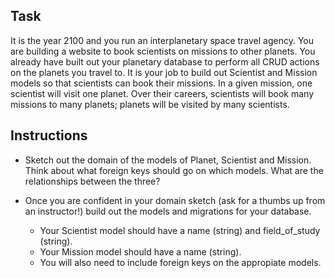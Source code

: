 ## Task

It is the year 2100 and you run an interplanetary space travel agency.  You are building a website to book scientists on missions to other planets.  You already have built out your planetary database to perform all CRUD actions on the planets you travel to.  It is your job to build out Scientist and Mission models so that scientists can book their missions.  In a given mission, one scientist will visit one planet.  Over their careers, scientists will book many missions to many planets; planets will be visited by many scientists.

## Instructions

- Sketch out the domain of the models of Planet, Scientist and Mission.  Think about what foreign keys should go on which models.  What are the relationships between the three?

- Once you are confident in your domain sketch (ask for a thumbs up from an instructor!) build out the models and migrations for your database.  
    - Your Scientist model should have a name (string) and field_of_study (string).  
    - Your Mission model should have a name (string).  
    - You will also need to include foreign keys on the appropiate models.  

